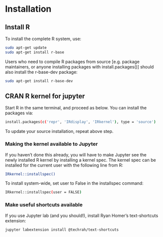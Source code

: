 # Installation

## Install R
To install the complete R system, use:

```bash
sudo apt-get update
sudo apt-get install r-base
```

Users who need to compile R packages from source [e.g. package maintainers, or anyone installing packages with install.packages()] should also install the r-base-dev package:

```bash
sudo apt-get install r-base-dev
```

## CRAN R kernel for jupyter

Start R in the same terminal, and proceed as below.
You can install the packages via:

```bash
install.packages(c('repr', 'IRdisplay', 'IRkernel'), type = 'source')
```

To update your source installation, repeat above step.

### Making the kernel available to Jupyter
If you haven’t done this already, you will have to make Jupyter see the newly installed R kernel by installing a kernel spec.
The kernel spec can be installed for the current user with the following line from R: 

```bash
IRkernel::installspec()
```

To install system-wide, set user to False in the installspec command:

```bash
IRkernel::installspec(user = FALSE)
```

### Make useful shortcuts available
If you use Jupyter lab (and you should!), install Ryan Homer’s text-shortcuts extension:

```bash
jupyter labextension install @techrah/text-shortcuts
```

